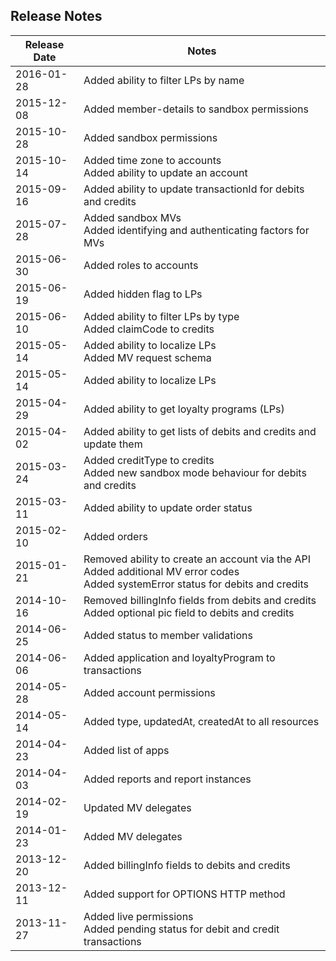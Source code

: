 ## Release Notes

<table>
    <thead>
        <tr>
            <th>Release Date</th>
            <th>Notes</th>
        </tr>
    </thead>
    <tbody>
        <tr>
            <td>2016-01-28</td>
            <td>Added ability to filter LPs by name
            </td>
        </tr>
        <tr>
            <td>2015-12-08</td>
            <td>Added member-details to sandbox permissions
            </td>
        </tr>
        <tr>
            <td>2015-10-28</td>
            <td>Added sandbox permissions
            </td>
        </tr>
        <tr>
            <td>2015-10-14</td>
            <td>Added time zone to accounts
            <br>Added ability to update an account
            </td>
        </tr>
        <tr>
            <td>2015-09-16</td>
            <td>Added ability to update transactionId for debits and credits
            </td>
        </tr>
        <tr>
            <td>2015-07-28</td>
            <td>Added sandbox MVs
            <br>Added identifying and authenticating factors for MVs
            </td>
        </tr>
        <tr>
            <td>2015-06-30</td>
            <td>Added roles to accounts
            </td>
        </tr>
        <tr>
            <td>2015-06-19</td>
            <td>Added hidden flag to LPs
            </td>
        </tr>
        <tr>
            <td>2015-06-10</td>
            <td>Added ability to filter LPs by type
            <br>Added claimCode to credits
            </td>
        </tr>
        <tr>
            <td>2015-05-14</td>
            <td>Added ability to localize LPs
            <br>Added MV request schema
            </td>
        </tr>
        <tr>
            <td>2015-05-14</td>
            <td>Added ability to localize LPs
            </td>
        </tr>
        <tr>
            <td>2015-04-29</td>
            <td>Added ability to get loyalty programs (LPs)
            </td>
        </tr>
        <tr>
            <td>2015-04-02</td>
            <td>Added ability to get lists of debits and credits and update them
            </td>
        </tr>
        <tr>
            <td>2015-03-24</td>
            <td>Added creditType to credits
            <br>Added new sandbox mode behaviour for debits and credits
            </td>
        </tr>
        <tr>
            <td>2015-03-11</td>
            <td>Added ability to update order status
            </td>
        </tr>
        <tr>
            <td>2015-02-10</td>
            <td>Added orders
            </td>
        </tr>
        <tr>
            <td>2015-01-21</td>
            <td>Removed ability to create an account via the API
            <br>Added additional MV error codes
            <br>Added systemError status for debits and credits
            </td>
        </tr>
        <tr>
            <td>2014-10-16</td>
            <td>Removed billingInfo fields from debits and credits
            <br>Added optional pic field to debits and credits
            </td>
        </tr>
        <tr>
            <td>2014-06-25</td>
            <td>Added status to member validations
            </td>
        </tr>
        <tr>
            <td>2014-06-06</td>
            <td>Added application and loyaltyProgram to transactions
            </td>
        </tr>
        <tr>
            <td>2014-05-28</td>
            <td>Added account permissions
            </td>
        </tr>
        <tr>
            <td>2014-05-14</td>
            <td>Added type, updatedAt, createdAt to all resources
            </td>
        </tr>
        <tr>
            <td>2014-04-23</td>
            <td>Added list of apps
            </td>
        </tr>
        <tr>
            <td>2014-04-03</td>
            <td>Added reports and report instances
            </td>
        </tr>
        <tr>
            <td>2014-02-19</td>
            <td>Updated MV delegates
            </td>
        </tr>
        <tr>
            <td>2014-01-23</td>
            <td>Added MV delegates
            </td>
        </tr>
        <tr>
            <td>2013-12-20</td>
            <td>Added billingInfo fields to debits and credits
            </td>
        </tr>
        <tr>
            <td>2013-12-11</td>
            <td>Added support for OPTIONS HTTP method
            </td>
        </tr>
        <tr>
            <td>2013-11-27</td>
            <td>Added live permissions
            <br>Added pending status for debit and credit transactions
            </td>
        </tr>
    </tbody>
</table>



































